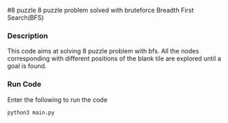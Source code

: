 #8 puzzle 
8 puzzle problem solved with bruteforce Breadth First Search(BFS)

### Description
This code aims at solving 8 puzzle problem with bfs. All the nodes corresponding with
different positions of the blank tile are explored until a goal is found.

### Run Code
Enter the following to run the code
```
python3 main.py
```

